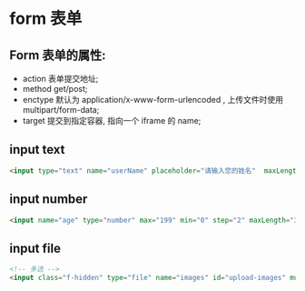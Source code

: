 # form 表单
## Form 表单的属性:
* action 表单提交地址;
* method get/post;
* enctype 默认为 application/x-www-form-urlencoded , 上传文件时使用 multipart/form-data;
* target 提交到指定容器, 指向一个 iframe 的 name;

## input text
```html
<input type="text" name="userName" placeholder="请输入您的姓名"  maxLength="10" required />
```

## input number
```html
<input name="age" type="number" max="199" min="0" step="2" maxLength="3" pattern="/\d+/" placeholder="请输入您的年龄"/>
```

## input file
```html
<!-- 多选 -->
<input class="f-hidden" type="file" name="images" id="upload-images" multiple>
```

